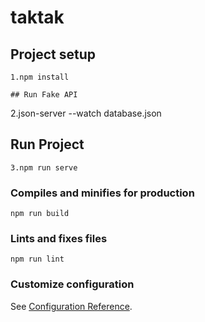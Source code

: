 # taktak

## Project setup
```
1.npm install

## Run Fake API
```
2.json-server --watch database.json

## Run Project
```
3.npm run serve

```
### Compiles and minifies for production
```
npm run build
```

### Lints and fixes files
```
npm run lint
```

### Customize configuration
See [Configuration Reference](https://cli.vuejs.org/config/).
